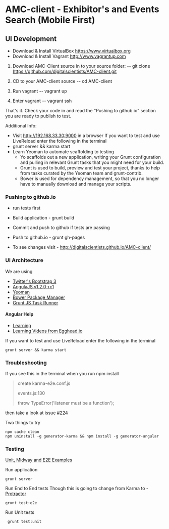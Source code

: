 AMC-client - Exhibitor's and Events Search (Mobile First)
==========

UI Development
---

* Download & Install VirtualBox https://www.virtualbox.org
* Download & Install Vagrant http://www.vagrantup.com


1. Download AMC-Client source in to your source folder:
-- git clone https://github.com/digitalscientists/AMC-client.git

2. CD to your AMC-client source
-- cd AMC-client

3. Run vagrant
-- vagrant up

4. Enter vagrant
-- vagrant ssh

That's it. Check your code in and read the "Pushing to github.io" section you are ready to publish to test.



Additional Info: 

 - Visit http://192.168.33.30:9000 in a browser
If you want to test and use LiveReload enter the following in the terminal
 - grunt server && karma start
 - Learn Yeoman to automate scaffolding to testing
	- Yo scaffolds out a new application, writing your Grunt configuration and pulling in relevant Grunt tasks that you might need for your build.
	- Grunt is used to build, preview and test your project, thanks to help from tasks curated by the Yeoman team and grunt-contrib.
	- Bower is used for dependency management, so that you no longer have to manually download and manage your scripts.

	
	
	
### Pushing to github.io

- run tests first
- Build application - grunt build
- Commit and push to github if tests are passing
- Push to github.io - grunt gh-pages

- To see changes visit - http://digitalscientists.github.io/AMC-client/




### UI Architecture

We are using

- [Twitter's Bootstrap 3](http://getbootstrap.com/)
- [AngulaJS v1.2.0-rc1](http://angularjs.org/)
- [Yeoman](http://yeoman.io/)
- [Bower Package Manager](http://bower.io/)
- [Grunt JS Task Runner](http://gruntjs.com/)

#### Angular Help

- [Learning](https://github.com/jmcunningham/AngularJS-Learning)
- [Learning Videos from Egghead.io](http://egghead.io/lessons)

If you want to test and use LiveReload enter the following in the terminal
````
grunt server && karma start
````

### Troubleshooting

If you see this in the terminal when you run npm install

> create karma-e2e.conf.js
>
> events.js:130
>
> throw TypeError('listener must be a function');

then take a look at issue [#224](https://github.com/yeoman/generator-angular/issues/224)

Two things to try
````
npm cache clean
npm uninstall -g generator-karma && npm install -g generator-angular
````

### Testing
[Unit, Midway and E2E Examples](http://www.yearofmoo.com/2013/01/full-spectrum-testing-with-angularjs-and-karma.html)

Run application
````
grunt server
````
Run End to End tests Though this is going to change from Karma to - [Protractor](https://github.com/angular/protractor/blob/master/docs/control-flow.md)
````
grunt test:e2e
````
Run Unit tests
````
 grunt test:unit
````



